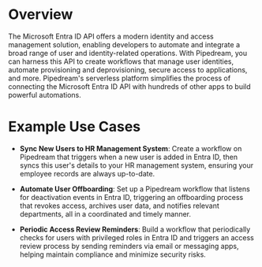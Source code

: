 # Overview

The Microsoft Entra ID API offers a modern identity and access management solution, enabling developers to automate and integrate a broad range of user and identity-related operations. With Pipedream, you can harness this API to create workflows that manage user identities, automate provisioning and deprovisioning, secure access to applications, and more. Pipedream's serverless platform simplifies the process of connecting the Microsoft Entra ID API with hundreds of other apps to build powerful automations.

# Example Use Cases

- **Sync New Users to HR Management System**: Create a workflow on Pipedream that triggers when a new user is added in Entra ID, then syncs this user's details to your HR management system, ensuring your employee records are always up-to-date.

- **Automate User Offboarding**: Set up a Pipedream workflow that listens for deactivation events in Entra ID, triggering an offboarding process that revokes access, archives user data, and notifies relevant departments, all in a coordinated and timely manner.

- **Periodic Access Review Reminders**: Build a workflow that periodically checks for users with privileged roles in Entra ID and triggers an access review process by sending reminders via email or messaging apps, helping maintain compliance and minimize security risks.

